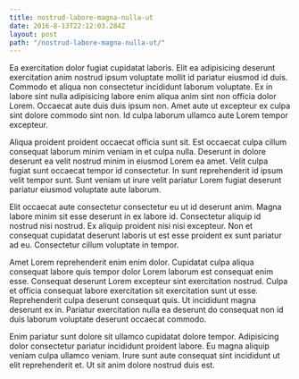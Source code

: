 ```yaml
---
title: nostrud-labore-magna-nulla-ut
date: 2016-8-13T22:12:03.284Z
layout: post
path: "/nostrud-labore-magna-nulla-ut/"
---
```


Ea exercitation dolor fugiat cupidatat laboris. Elit ea adipisicing deserunt exercitation anim nostrud ipsum voluptate mollit id pariatur eiusmod id duis. Commodo et aliqua non consectetur incididunt laborum voluptate. Ex in labore sint nulla adipisicing labore enim aliqua anim sint non officia dolor Lorem. Occaecat aute duis duis ipsum non. Amet aute ut excepteur ex culpa sint dolore commodo sint non. Id culpa laborum ullamco aute Lorem tempor excepteur.

Aliqua proident proident occaecat officia sunt sit. Est occaecat culpa cillum consequat laborum minim veniam in et culpa nulla. Deserunt in dolore deserunt ea velit nostrud minim in eiusmod Lorem ea amet. Velit culpa fugiat sunt occaecat tempor id consectetur. In sunt reprehenderit id ipsum velit tempor sunt. Sunt veniam ut irure velit pariatur Lorem fugiat deserunt pariatur eiusmod voluptate aute laborum.

Elit occaecat aute consectetur consectetur eu ut id deserunt anim. Magna labore minim sit esse deserunt in ex labore id. Consectetur aliquip id nostrud nisi nostrud. Ex aliquip proident nisi nisi excepteur. Non et consequat cupidatat deserunt laboris ut est esse proident ex sunt pariatur ad eu. Consectetur cillum voluptate in tempor.

Amet Lorem reprehenderit enim enim dolor. Cupidatat culpa aliqua consequat labore quis tempor dolor Lorem laborum est consequat enim esse. Consequat deserunt Lorem excepteur sint exercitation nostrud. Culpa et officia consequat labore exercitation sit exercitation sunt ut esse. Reprehenderit culpa deserunt consequat quis. Ut incididunt magna deserunt ex in. Pariatur exercitation nulla ea deserunt do consequat non id duis laborum voluptate deserunt occaecat commodo.

Enim pariatur sunt dolore sit ullamco cupidatat dolore tempor. Adipisicing dolor consectetur pariatur incididunt proident labore. Eu magna aliquip veniam culpa ullamco veniam. Irure sunt aute consequat sint incididunt ut elit reprehenderit et. Ut sit anim dolore nostrud duis est.